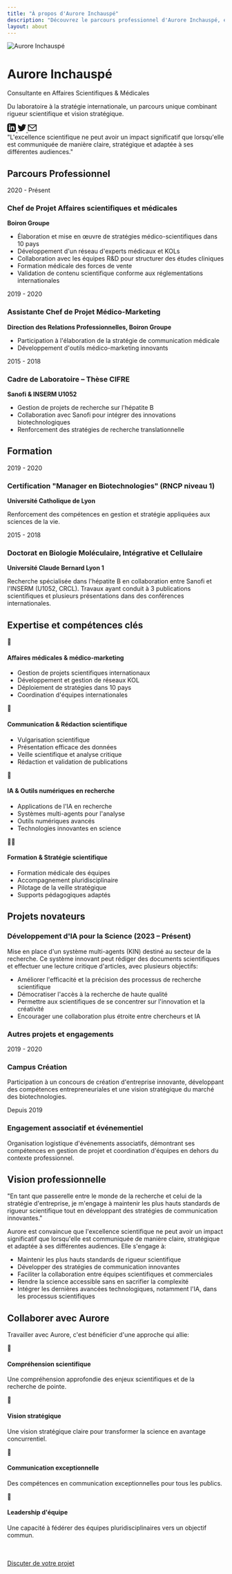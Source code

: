 ```yaml
---
title: "À propos d'Aurore Inchauspé"
description: "Découvrez le parcours professionnel d'Aurore Inchauspé, experte en affaires scientifiques et médicales avec une expérience internationale"
layout: about
---
```


<div class="profile-card">
  <div class="profile-image">
    <img src="/images/aurore.jpg" alt="Aurore Inchauspé" />
  </div>
  <div class="profile-info">
    <h1 class="profile-name">Aurore Inchauspé</h1>
    <p class="profile-title">Consultante en Affaires Scientifiques & Médicales</p>
    <p class="profile-bio">Du laboratoire à la stratégie internationale, un parcours unique combinant rigueur scientifique et vision stratégique.</p>
    <div class="social-buttons">
      <a href="#" class="social-button" aria-label="LinkedIn">
        <svg width="20" height="20" viewBox="0 0 24 24" fill="currentColor">
          <path d="M19 0h-14c-2.761 0-5 2.239-5 5v14c0 2.761 2.239 5 5 5h14c2.762 0 5-2.239 5-5v-14c0-2.761-2.238-5-5-5zm-11 19h-3v-11h3v11zm-1.5-12.268c-.966 0-1.75-.79-1.75-1.764s.784-1.764 1.75-1.764 1.75.79 1.75 1.764-.783 1.764-1.75 1.764zm13.5 12.268h-3v-5.604c0-3.368-4-3.113-4 0v5.604h-3v-11h3v1.765c1.396-2.586 7-2.777 7 2.476v6.759z"/>
        </svg>
      </a>
      <a href="#" class="social-button" aria-label="Twitter">
        <svg width="20" height="20" viewBox="0 0 24 24" fill="currentColor">
          <path d="M24 4.557c-.883.392-1.832.656-2.828.775 1.017-.609 1.798-1.574 2.165-2.724-.951.564-2.005.974-3.127 1.195-.897-.957-2.178-1.555-3.594-1.555-3.179 0-5.515 2.966-4.797 6.045-4.091-.205-7.719-2.165-10.148-5.144-1.29 2.213-.669 5.108 1.523 6.574-.806-.026-1.566-.247-2.229-.616-.054 2.281 1.581 4.415 3.949 4.89-.693.188-1.452.232-2.224.084.626 1.956 2.444 3.379 4.6 3.419-2.07 1.623-4.678 2.348-7.29 2.04 2.179 1.397 4.768 2.212 7.548 2.212 9.142 0 14.307-7.721 13.995-14.646.962-.695 1.797-1.562 2.457-2.549z"/>
        </svg>
      </a>
      <a href="#" class="social-button" aria-label="Email">
        <svg width="20" height="20" viewBox="0 0 24 24" fill="currentColor">
          <path d="M0 3v18h24v-18h-24zm21.518 2l-9.518 7.713-9.518-7.713h19.036zm-19.518 14v-11.817l10 8.104 10-8.104v11.817h-20z"/>
        </svg>
      </a>
    </div>
  </div>
</div>

<div class="vision-quote">
  "L'excellence scientifique ne peut avoir un impact significatif que lorsqu'elle est communiquée de manière claire, stratégique et adaptée à ses différentes audiences."
</div>

## Parcours Professionnel

<div class="about-timeline">
  <div class="timeline-item">
    <div class="timeline-dot"></div>
    <div class="timeline-date">2020 - Présent</div>
    <div class="timeline-content">
      <h3>Chef de Projet Affaires scientifiques et médicales</h3>
      <p><strong>Boiron Groupe</strong></p>
      <ul>
        <li>Élaboration et mise en œuvre de stratégies médico-scientifiques dans 10 pays</li>
        <li>Développement d'un réseau d'experts médicaux et KOLs</li>
        <li>Collaboration avec les équipes R&D pour structurer des études cliniques</li>
        <li>Formation médicale des forces de vente</li>
        <li>Validation de contenu scientifique conforme aux réglementations internationales</li>
      </ul>
    </div>
  </div>
  
  <div class="timeline-item">
    <div class="timeline-dot"></div>
    <div class="timeline-date">2019 - 2020</div>
    <div class="timeline-content">
      <h3>Assistante Chef de Projet Médico-Marketing</h3>
      <p><strong>Direction des Relations Professionnelles, Boiron Groupe</strong></p>
      <ul>
        <li>Participation à l'élaboration de la stratégie de communication médicale</li>
        <li>Développement d'outils médico-marketing innovants</li>
      </ul>
    </div>
  </div>
  
  <div class="timeline-item">
    <div class="timeline-dot"></div>
    <div class="timeline-date">2015 - 2018</div>
    <div class="timeline-content">
      <h3>Cadre de Laboratoire – Thèse CIFRE</h3>
      <p><strong>Sanofi & INSERM U1052</strong></p>
      <ul>
        <li>Gestion de projets de recherche sur l'hépatite B</li>
        <li>Collaboration avec Sanofi pour intégrer des innovations biotechnologiques</li>
        <li>Renforcement des stratégies de recherche translationnelle</li>
      </ul>
    </div>
  </div>
</div>

## Formation

<div class="about-timeline">
  <div class="timeline-item">
    <div class="timeline-dot"></div>
    <div class="timeline-date">2019 - 2020</div>
    <div class="timeline-content">
      <h3>Certification "Manager en Biotechnologies" (RNCP niveau 1)</h3>
      <p><strong>Université Catholique de Lyon</strong></p>
      <p>Renforcement des compétences en gestion et stratégie appliquées aux sciences de la vie.</p>
    </div>
  </div>
  
  <div class="timeline-item">
    <div class="timeline-dot"></div>
    <div class="timeline-date">2015 - 2018</div>
    <div class="timeline-content">
      <h3>Doctorat en Biologie Moléculaire, Intégrative et Cellulaire</h3>
      <p><strong>Université Claude Bernard Lyon 1</strong></p>
      <p>Recherche spécialisée dans l'hépatite B en collaboration entre Sanofi et l'INSERM (U1052, CRCL). Travaux ayant conduit à 3 publications scientifiques et plusieurs présentations dans des conférences internationales.</p>
    </div>
  </div>
</div>

## Expertise et compétences clés

<div class="skill-grid">
  <div class="skill-card medical">
    <div class="skill-icon">🔬</div>
    <h4>Affaires médicales & médico-marketing</h4>
    <ul>
      <li>Gestion de projets scientifiques internationaux</li>
      <li>Développement et gestion de réseaux KOL</li>
      <li>Déploiement de stratégies dans 10 pays</li>
      <li>Coordination d'équipes internationales</li>
    </ul>
  </div>
  
  <div class="skill-card communication">
    <div class="skill-icon">📝</div>
    <h4>Communication & Rédaction scientifique</h4>
    <ul>
      <li>Vulgarisation scientifique</li>
      <li>Présentation efficace des données</li>
      <li>Veille scientifique et analyse critique</li>
      <li>Rédaction et validation de publications</li>
    </ul>
  </div>
  
  <div class="skill-card ai">
    <div class="skill-icon">🤖</div>
    <h4>IA & Outils numériques en recherche</h4>
    <ul>
      <li>Applications de l'IA en recherche</li>
      <li>Systèmes multi-agents pour l'analyse</li>
      <li>Outils numériques avancés</li>
      <li>Technologies innovantes en science</li>
    </ul>
  </div>
  
  <div class="skill-card training">
    <div class="skill-icon">👩‍🏫</div>
    <h4>Formation & Stratégie scientifique</h4>
    <ul>
      <li>Formation médicale des équipes</li>
      <li>Accompagnement pluridisciplinaire</li>
      <li>Pilotage de la veille stratégique</li>
      <li>Supports pédagogiques adaptés</li>
    </ul>
  </div>
</div>

## Projets novateurs

<div class="project-highlight">
  <h3>Développement d'IA pour la Science (2023 – Présent)</h3>
  <p>Mise en place d'un système multi-agents (KIN) destiné au secteur de la recherche. Ce système innovant peut rédiger des documents scientifiques et effectuer une lecture critique d'articles, avec plusieurs objectifs:</p>
  <ul>
    <li>Améliorer l'efficacité et la précision des processus de recherche scientifique</li>
    <li>Démocratiser l'accès à la recherche de haute qualité</li>
    <li>Permettre aux scientifiques de se concentrer sur l'innovation et la créativité</li>
    <li>Encourager une collaboration plus étroite entre chercheurs et IA</li>
  </ul>
</div>

### Autres projets et engagements

<div class="about-timeline">
  <div class="timeline-item">
    <div class="timeline-dot"></div>
    <div class="timeline-date">2019 - 2020</div>
    <div class="timeline-content">
      <h3>Campus Création</h3>
      <p>Participation à un concours de création d'entreprise innovante, développant des compétences entrepreneuriales et une vision stratégique du marché des biotechnologies.</p>
    </div>
  </div>
  
  <div class="timeline-item">
    <div class="timeline-dot"></div>
    <div class="timeline-date">Depuis 2019</div>
    <div class="timeline-content">
      <h3>Engagement associatif et événementiel</h3>
      <p>Organisation logistique d'événements associatifs, démontrant ses compétences en gestion de projet et coordination d'équipes en dehors du contexte professionnel.</p>
    </div>
  </div>
</div>

## Vision professionnelle

<div class="vision-quote">
  "En tant que passerelle entre le monde de la recherche et celui de la stratégie d'entreprise, je m'engage à maintenir les plus hauts standards de rigueur scientifique tout en développant des stratégies de communication innovantes."
</div>

<p>Aurore est convaincue que l'excellence scientifique ne peut avoir un impact significatif que lorsqu'elle est communiquée de manière claire, stratégique et adaptée à ses différentes audiences. Elle s'engage à:</p>

<ul>
  <li>Maintenir les plus hauts standards de rigueur scientifique</li>
  <li>Développer des stratégies de communication innovantes</li>
  <li>Faciliter la collaboration entre équipes scientifiques et commerciales</li>
  <li>Rendre la science accessible sans en sacrifier la complexité</li>
  <li>Intégrer les dernières avancées technologiques, notamment l'IA, dans les processus scientifiques</li>
</ul>

## Collaborer avec Aurore

<p>Travailler avec Aurore, c'est bénéficier d'une approche qui allie:</p>

<div class="skill-grid">
  <div class="skill-card">
    <div class="skill-icon">🧠</div>
    <h4>Compréhension scientifique</h4>
    <p>Une compréhension approfondie des enjeux scientifiques et de la recherche de pointe.</p>
  </div>
  
  <div class="skill-card">
    <div class="skill-icon">🔭</div>
    <h4>Vision stratégique</h4>
    <p>Une vision stratégique claire pour transformer la science en avantage concurrentiel.</p>
  </div>
  
  <div class="skill-card">
    <div class="skill-icon">💬</div>
    <h4>Communication exceptionnelle</h4>
    <p>Des compétences en communication exceptionnelles pour tous les publics.</p>
  </div>
  
  <div class="skill-card">
    <div class="skill-icon">👥</div>
    <h4>Leadership d'équipe</h4>
    <p>Une capacité à fédérer des équipes pluridisciplinaires vers un objectif commun.</p>
  </div>
</div>

<div class="text-center" style="margin-top: 3rem;">
  <a href="/contact" class="button">Discuter de votre projet</a>
</div>
